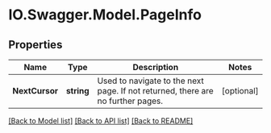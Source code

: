 # IO.Swagger.Model.PageInfo
## Properties

Name | Type | Description | Notes
------------ | ------------- | ------------- | -------------
**NextCursor** | **string** | Used to navigate to the next page. If not returned, there are no further pages. | [optional] 

[[Back to Model list]](../README.md#documentation-for-models) [[Back to API list]](../README.md#documentation-for-api-endpoints) [[Back to README]](../README.md)

